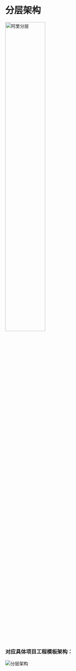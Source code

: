 # 分层架构
<img src="https://github.com/pengweiqiang/codeArch/blob/main/%E9%98%BF%E9%87%8C%E5%B7%A5%E7%A8%8B%E5%88%86%E5%B1%82.png" width = "50%" height = "50%" alt="阿里分层" align=center />

### 对应具体项目工程模板架构：
![分层架构](https://github.com/pengweiqiang/codeArch/blob/main/%E5%88%86%E5%B1%82%E6%9E%B6%E6%9E%84.png)
